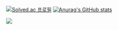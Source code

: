 [![Solved.ac
프로필](http://mazassumnida.wtf/api/v2/generate_badge?boj=mudrhs1997)](https://solved.ac/mudrhs1997) [![Anurag's GitHub stats](https://github-readme-stats.vercel.app/api?username=mudrhs1997)](https://github.com/mudrhs1997/github-readme-stats)


<img src="https://img.shields.io/badge/Swift-F05138?style=flat-square&logo=Swift&logoColor=white"/> 






<!--
**mudrhs1997/mudrhs1997** is a ✨ _special_ ✨ repository because its `README.md` (this file) appears on your GitHub profile.

Here are some ideas to get you started:

- 🔭 I’m currently working on ...
- 🌱 I’m currently learning ...
- 👯 I’m looking to collaborate on ...
- 🤔 I’m looking for help with ...
- 💬 Ask me about ...
- 📫 How to reach me: ...
- 😄 Pronouns: ...
- ⚡ Fun fact: ...
-->
